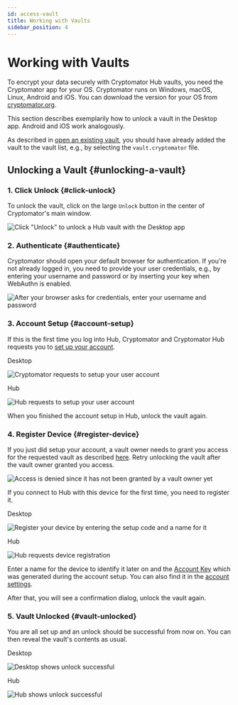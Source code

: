 ```yaml
---
id: access-vault
title: Working with Vaults
sidebar_position: 4
---
```


# Working with Vaults

To encrypt your data securely with Cryptomator Hub vaults, you need the Cryptomator app for your OS.
Cryptomator runs on Windows, macOS, Linux, Android and iOS.
You can download the version for your OS from [cryptomator.org](https://cryptomator.org/downloads/).

This section describes exemplarily how to unlock a vault in the Desktop app.
Android and iOS work analogously.

As described in [open an existing vault](/docs/desktop/adding-vaults.md#open-an-existing-vault), you should have already added the vault to the vault list, e.g., by selecting the `vault.cryptomator` file.

## Unlocking a Vault {#unlocking-a-vault}

### 1. Click Unlock {#click-unlock}

To unlock the vault, click on the large `Unlock` button in the center of Cryptomator's main window.

![Click "Unlock" to unlock a Hub vault with the Desktop app](/img/hub/unlock-click-unlock.png)

### 2. Authenticate {#authenticate}

Cryptomator should open your default browser for authentication. If you're not already logged in, you need to provide your user credentials, e.g., by entering your username and password or by inserting your key when WebAuthn is enabled.

![After your browser asks for credentials, enter your username and password](/img/hub/unlock-authenticate.png)

### 3. Account Setup {#account-setup}

If this is the first time you log into Hub, Cryptomator and Cryptomator Hub requests you to [set up your account](your-account.md#account-setup).

Desktop

![Cryptomator requests to setup your user account](/img/hub/unlock-setup-required-desktop.png)

Hub

![Hub requests to setup your user account](/img/hub/unlock-setup-required-hub.png)

When you finished the account setup in Hub, unlock the vault again.

### 4. Register Device {#register-device}

If you just did setup your account, a vault owner needs to grant you access for the requested vault as described [here](vault-management.md#update-permissions). Retry unlocking the vault after the vault owner granted you access.

![Access is denied since it has not been granted by a vault owner yet](/img/hub/unlock-access-denied.png)

If you connect to Hub with this device for the first time, you need to register it.

Desktop

![Register your device by entering the setup code and a name for it](/img/hub/unlock-register-device-desktop.png)

Hub

![Hub requests device registration](/img/hub/unlock-register-device-hub.png)

Enter a name for the device to identify it later on and the [Account Key](your-account.md#account-key) which was generated during the account setup. You can also find it in the [account settings](your-account.md#profile-page).

After that, you will see a confirmation dialog, unlock the vault again.

### 5. Vault Unlocked {#vault-unlocked}

You are all set up and an unlock should be successful from now on. You can then reveal the vault's contents as usual.

Desktop

![Desktop shows unlock successful](/img/hub/unlock-successfull-desktop.png)

Hub

![Hub shows unlock successful](/img/hub/unlock-successfull-hub.png)
